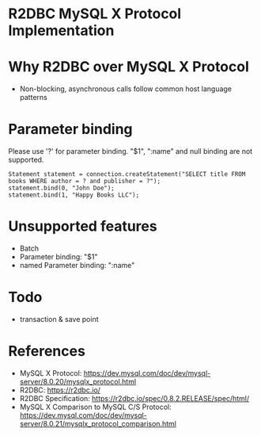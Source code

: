 R2DBC MySQL X Protocol Implementation
=====================================

# Why R2DBC over MySQL X Protocol

* Non-blocking, asynchronous calls follow common host language patterns

# Parameter binding

Please use '?' for parameter binding. "$1", ":name" and null binding are not supported.

```
Statement statement = connection.createStatement("SELECT title FROM books WHERE author = ? and publisher = ?");
statement.bind(0, "John Doe");
statement.bind(1, "Happy Books LLC");
```

# Unsupported features

* Batch
* Parameter binding: "$1"
* named Parameter binding:  ":name"

# Todo

* transaction & save point

# References

* MySQL X Protocol: https://dev.mysql.com/doc/dev/mysql-server/8.0.20/mysqlx_protocol.html
* R2DBC: https://r2dbc.io/
* R2DBC Specification: https://r2dbc.io/spec/0.8.2.RELEASE/spec/html/
* MySQL X Comparison to MySQL C/S Protocol: https://dev.mysql.com/doc/dev/mysql-server/8.0.21/mysqlx_protocol_comparison.html
